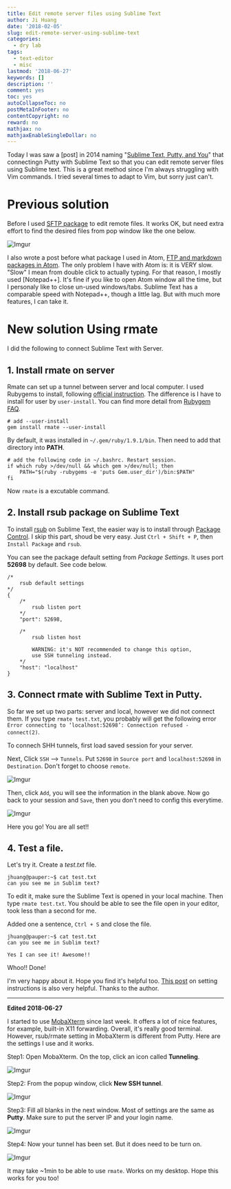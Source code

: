 ```yaml
---
title: Edit remote server files using Sublime Text
author: Ji Huang
date: '2018-02-05'
slug: edit-remote-server-using-sublime-text
categories:
  - dry lab
tags:
  - text-editor
  - misc
lastmod: '2018-06-27'
keywords: []
description: ''
comment: yes
toc: yes
autoCollapseToc: no
postMetaInFooter: no
contentCopyright: no
reward: no
mathjax: no
mathjaxEnableSingleDollar: no
---
```


Today I was saw a [post] in 2014 naming "[Sublime Text, Putty, and You][1]" that connectingn Putty with Sublime Text so that you can edit remote server files using Sublime text. This is a great method since I'm always struggling with Vim commands. I tried several times to adapt to Vim, but sorry just can't. 

# Previous solution

Before I used [SFTP package][2] to edit remote files. It works OK, but need extra effort to find the desired files from pop window like the one below.

<!--more-->

![Imgur](https://i.imgur.com/PYz5Qy5.jpg)

I also wrote a post before what package I used in Atom, [FTP and markdown packages in Atom][3]. The only problem I have with Atom is: it is VERY slow. "Slow" I mean from double click to actually typing. For that reason, I mostly used [Notepad++]. It's fine if you like to open Atom window all the time, but I personaly like to close un-used windows/tabs. Sublime Text has a comparable speed with Notepad++, though a little lag. But with much more features, I can take it.

# New solution Using rmate

I did the following to connect Sublime Text with Server.

## 1. Install rmate on server

Rmate can set up a tunnel between server and local computer. I used Rubygems to install, following [official instruction][5]. The difference is I have to install for user by `user-install`. You can find more detail from [Rubygem FAQ][6].

```shell
# add --user-install
gem install rmate --user-install
``` 

By default, it was installed in `~/.gem/ruby/1.9.1/bin`. Then need to add that directory into **PATH**.

```shell
# add the following code in ~/.bashrc. Restart session.
if which ruby >/dev/null && which gem >/dev/null; then
    PATH="$(ruby -rubygems -e 'puts Gem.user_dir')/bin:$PATH"
fi
```

Now `rmate` is a excutable command.


## 2. Install rsub package on Sublime Text

To install [rsub][7] on Sublime Text, the easier way is to install through [Package Control][8]. I skip this part, shoud be very easy. Just `Ctrl + Shift + P`, then `Install Package` and `rsub`.

You can see the package default setting from *Package Settings*. It uses port **52698** by default. See code below.

```
/*
    rsub default settings
*/
{
    /*
        rsub listen port
    */
    "port": 52698,

    /*
        rsub listen host

        WARNING: it's NOT recommended to change this option,
        use SSH tunneling instead.
    */
    "host": "localhost"
}

```


## 3. Connect rmate with Sublime Text in Putty.

So far we set up two parts: server and local, however we did not connect them. If you type `rmate test.txt`, you probably will get the following error `Error connecting to ‘localhost:52698’: Connection refused - connect(2)`.


To connech SHH tunnels, first load saved session for your server.


Next, Click `SSH` --> `Tunnels`. Put `52698` in `Source port` and `localhost:52698` in `Destination`. Don't forget to choose `remote`. 

![Imgur](https://i.imgur.com/JH4uU3R.jpg)

Then, click `Add`, you will see the information in the blank above. Now go back to your session and `Save`, then you don't need to config this everytime.

![Imgur](https://i.imgur.com/Dn7VOdH.jpg)

Here you go! You are all set!!

## 4. Test a file. 

Let's try it. Create a *test.txt* file.

```shell
jhuang@pauper:~$ cat test.txt
can you see me in Sublim text?
```

To edit it, make sure the Sublime Text is opened in your local machine. Then type `rmate test.txt`. You should be able to see the file open in your editor, took less than a second for me.

Added one a sentence, `Ctrl + S` and close the file.

```shell
jhuang@pauper:~$ cat test.txt
can you see me in Sublim text?

Yes I can see it! Awesome!!
```

Whoo!! Done!


I'm very happy about it. Hope you find it's helpful too. [This post][9] on setting instructions is also very helpful. Thanks to the author.

---

**Edited 2018-06-27**

I started to use [MobaXterm](https://mobaxterm.mobatek.net/) since last week. It offers a lot of nice features, for example, built-in X11 forwarding. Overall, it's really good terminal. However, rsub/rmate setting in MobaXterm is different from Putty. Here are the settings I use and it works.

Step1: Open MobaXterm. On the top, click an icon called **Tunneling**.

![Imgur](https://i.imgur.com/oB9bdKV.png)

Step2: From the popup window, click **New SSH tunnel**.

![Imgur](https://i.imgur.com/hvzmtnG.png)

Step3: Fill all blanks in the next window. Most of settings are the same as **Putty**. Make sure to put the server IP and your login name.

![Imgur](https://i.imgur.com/QmgXc1s.png)

Step4: Now your tunnel has been set. But it does need to be turn on.

![Imgur](https://i.imgur.com/TAYK41g.png)

It may take ~1min to be able to use `rmate`. Works on my desktop. Hope this works for you too!




[1]: https://blog.cs.wmich.edu/sublime-text-putty-and-you/
[2]: https://wbond.net/sublime_packages/sftp
[3]: http://jhuang.netlify.com/post/2017-02-20-atompackage1/
[4]: https://notepad-plus-plus.org/
[5]: https://github.com/textmate/rmate
[6]: http://guides.rubygems.org/faqs/
[7]: https://packagecontrol.io/packages/rsub
[8]: https://packagecontrol.io/
[9]: http://www.martinrowan.co.uk/2015/07/live-editing-raspberry-pi-files-remotely-windows-pc-using-sublime-text-rsub-putty/

